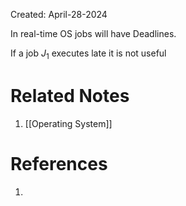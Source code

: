 Created: April-28-2024

In real-time OS jobs will have Deadlines.

If a job $J_1$ executes late it is not useful

# Related Notes

1. [[Operating System]]
# References

1. 